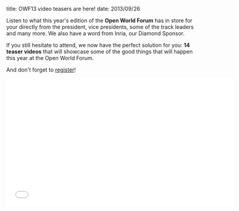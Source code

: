 title: OWF13 video teasers are here!
date: 2013/09/26

Listen to what this year's edition of the **Open World Forum** has in store for your directly from the  president, vice presidents, some of the track leaders and many more. We also have a word from Inria, our Diamond Sponsor. 

If you still hesitate to attend, we now have the perfect solution for you: **14 teaser videos** that will showcase some of the good things that will happen this year at the Open World Forum.

And don't forget to <a href="/auth/">register</a>!

<iframe width="600" height="338" src="//www.youtube.com/embed/Vf7div91I4U?list=PLZQbEigpCyl-Cdd95tgY1poIle8bDqmxs" frameborder="0" allowfullscreen></iframe>
